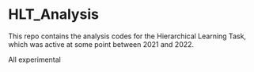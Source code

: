 # HLT_Analysis

This repo contains the analysis codes for the Hierarchical Learning Task, which was active at some point between 2021 and 2022.

All experimental 
